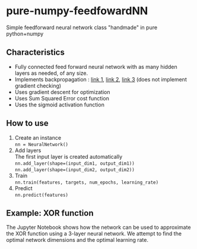 # pure-numpy-feedfowardNN
Simple feedforward neural network class "handmade" in pure python+numpy

## Characteristics
* Fully connected feed forward neural network with as many hidden layers as needed, of any size.
* Implements backpropagation : [link 1](http://neuralnetworksanddeeplearning.com/chap2.html), [link 2](https://www.youtube.com/watch?v=TrxeIv7RD_0&t=109s), [link 3](https://www.youtube.com/watch?v=CaRzkVaC_rs) 
  (does not implement gradient checking)
* Uses gradient descent for optimization
* Uses Sum Squared Error cost function
* Uses the sigmoid activation function

## How to use
1. Create an instance  
  `nn = NeuralNetwork()`
2. Add layers  
  The first input layer is created automatically  
  `nn.add_layer(shape=(input_dim1, output_dim1))`  
  `nn.add_layer(shape=(input_dim2, output_dim2))`
3. Train  
  `nn.train(features, targets, num_epochs, learning_rate)`
4. Predict  
  `nn.predict(features)`

## Example: XOR function
The Jupyter Notebook shows how the network can be used to approximate the XOR function using a 3-layer neural network. We attempt to find the optimal network dimensions and the optimal learning rate.
